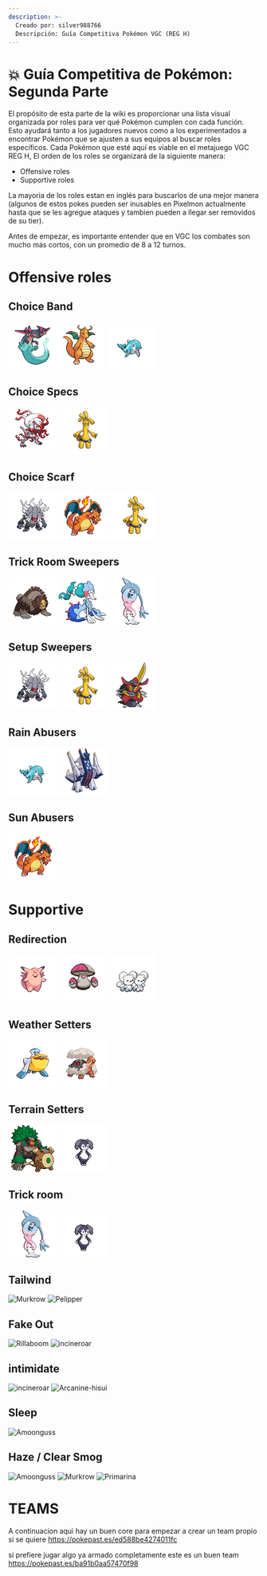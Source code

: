 ```yaml
---
description: >-
  Creado por: silver988766
  Descripción: Guía Competitiva Pokémon VGC (REG H)
---
```


# 💥 Guía Competitiva de Pokémon: Segunda Parte

El propósito de esta parte  de la wiki  es proporcionar una lista visual organizada por roles para ver qué Pokémon cumplen con cada función. Esto ayudará tanto a los jugadores nuevos como a los experimentados a encontrar Pokémon que se ajusten a sus equipos al buscar roles específicos. Cada Pokémon que esté aquí es viable en el metajuego VGC REG H,  El orden de los roles se organizará de la siguiente manera:

- Offensive roles 
- Supportive roles

La mayoria de los roles estan en inglés para buscarlos de una mejor manera (algunos de estos pokes pueden ser inusables en Pixelmon actualmente hasta que se les agregue ataques y tambien pueden a llegar ser removidos de su tier).

Antes de empezar, es importante entender que en VGC los combates son mucho más cortos, con un promedio de 8 a 12 turnos.
# Offensive roles 

## Choice Band 
![Dragapult](../../images/usuarios/silver988766/2157.gif)![Dragonite](../../images/usuarios/silver988766/149.gif) ![Palafin](../../images/usuarios/silver988766/2342.gif)

## Choice Specs
![Zoroark-hisui](../../images/usuarios/silver988766/2261.gif) ![Gholdengo](../../images/usuarios/silver988766/2378.gif)

## Choice Scarf 
![Annihilape](../../images/usuarios/silver988766/2357.gif) ![Charizard](../../images/usuarios/silver988766/6.gif) ![Gholdengo](../../images/usuarios/silver988766/2378.gif)

## Trick Room Sweepers
![ursaluna](../../images/usuarios/silver988766/2262.gif) ![Primarina](../../images/usuarios/silver988766/909.gif) ![Hatterene](../../images/usuarios/silver988766/2115.gif)
## Setup Sweepers 
![Annihilape](../../images/usuarios/silver988766/2357.gif) ![Gholdengo](../../images/usuarios/silver988766/2378.gif) ![Kingambit](../../images/usuarios/silver988766/2361.gif)
## Rain Abusers 
![Palafin](../../images/usuarios/silver988766/2342.gif) ![Archaludon](../../images/usuarios/silver988766/2407.gif)
## Sun Abusers 
![Charizard](../../images/usuarios/silver988766/6.gif)



# Supportive


## Redirection 
![Clefable](../../images/usuarios/silver988766/36.gif) ![Amoonguss](../../images/usuarios/silver988766/595.gif) ![Maushold](../../images/usuarios/silver988766/2303.gif)
## Weather Setters 
![Pelipper](../../images/usuarios/silver988766/279.gif) ![Torkoal](../../images/usuarios/silver988766/324.gif)
## Terrain Setters
![Rillaboom](../../images/usuarios/silver988766/2069.gif) ![Indeedee](../../images/usuarios/silver988766/2231.gif)
## Trick room 
![Hatterene](../../images/usuarios/silver988766/2115.gif) ![Indeedee](../../images/usuarios/silver988766/2231.gif)

## Tailwind 
![Murkrow](../..images/usuarios/silver988766/198.gif) ![Pelipper](../..images/usuarios/silver988766/279.gif)

## Fake Out 
 ![Rillaboom](../..images/usuarios/silver988766/2069.gif) ![incineroar](../..images/usuarios/silver988766/906.gif)

 ## intimidate 
 ![incineroar](../..images/usuarios/silver988766/906.gif) ![Arcanine-hisui](../..images/usuarios/silver988766/2259.gif)

## Sleep 
![Amoonguss](../..images/usuarios/silver988766/595.gif)

## Haze / Clear Smog
![Amoonguss](../..images/usuarios/silver988766/595.gif)  ![Murkrow](../..images/usuarios/silver988766/198.gif) ![Primarina](../..images/usuarios/silver988766/909.gif)

# TEAMS 


A continuacion aqui hay un buen core para empezar a crear un team propio si se quiere 
https://pokepast.es/ed588be4274011fc 

 si prefiere jugar algo ya armado completamente este es un buen team https://pokepast.es/ba91b0aa57470f98 
